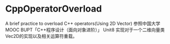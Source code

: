 # CppOperatorOverload
A brief practice to overload C++ operators(Using 2D Vector)
参照中国大学MOOC BUPT「C++程序设计（面向对象进阶）」 Unit8
实现对于一个二维向量类Vec2D的实现以及相关运算符重载。
